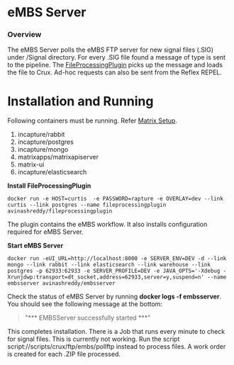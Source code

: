 # eMBS Server

### Overview ###
The eMBS Server polls the eMBS FTP server for new signal files (.SIG) under /Signal directory. For every .SIG file found a message of type is sent to the pipeline. 
The [FileProcessingPlugin](../FileProcessingPlugin) picks up the message and loads the file to Crux. Ad-hoc requests can also be sent from the Reflex REPEL.  

# Installation and Running #
Following containers must be running. Refer [Matrix Setup](../../README.md). 
1. incapture/rabbit
2. incapture/postgres
3. incapture/mongo
4. matrixapps/matrixapiserver
5. matrix-ui
6. incapture/elasticsearch 


**Install FileProcessingPlugin**
```
docker run -e HOST=curtis  -e PASSWORD=rapture -e OVERLAY=dev --link curtis --link postgres --name fileprocessingplugin avinashreddy/fileprocessingplugin 
```
The plugin contains the eMBS workflow. It also installs configuration required for eMBS Server.  

**Start eMBS Server** 
```
docker run -eUI_URL=http://localhost:8000 -e SERVER_ENV=DEV -d --link mongo --link rabbit --link elasticsearch --link warehouse --link postgres -p 62933:62933 -e SERVER_PROFILE=DEV -e JAVA_OPTS='-Xdebug -Xrunjdwp:transport=dt_socket,address=62933,server=y,suspend=n' --name embsserver avinashreddy/embsserver
```
Check the status of eMBS Server by running **docker logs -f embsserver**.  You should see the following message at the bottom:
> "*** EMBSServer successfully started ***"

This completes installation. There is a Job that runs every minute to check for signal files. This is currently not working. Run the script script://scripts/crux/ftp/embs/pollftp instead to process files.
A work order is created for each .ZIP file processed.  